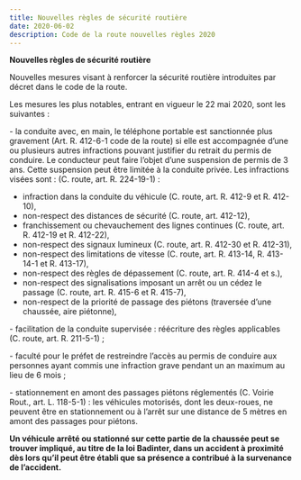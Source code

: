 ```yaml
---
title: Nouvelles règles de sécurité routière
date: 2020-06-02
description: Code de la route nouvelles règles 2020
---
```

**Nouvelles règles de sécurité routière**

Nouvelles mesures visant à renforcer la sécurité routière introduites par décret dans le code de la route.

Les mesures les plus notables, entrant en vigueur le 22 mai 2020, sont les suivantes :

\- la conduite avec, en main, le téléphone portable est sanctionnée plus gravement (Art. R. 412-6-1 code de la route) si elle est accompagnée d’une ou plusieurs autres infractions pouvant justifier du retrait du permis de conduire. Le conducteur peut faire l’objet d’une suspension de permis de 3 ans. Cette suspension peut être limitée à la conduite privée. Les infractions visées sont : (C. route, art. R. 224-19-1) :

- infraction dans la conduite du véhicule (C. route, art. R. 412-9 et R. 412-10),
- non-respect des distances de sécurité (C. route, art. 412-12),
- franchissement ou chevauchement des lignes continues (C. route, art. R. 412-19 et R. 412-22),
- non-respect des signaux lumineux (C. route, art. R. 412-30 et R. 412-31),
- non-respect des limitations de vitesse (C. route, art. R. 413-14, R. 413-14-1 et R. 413-17),
- non-respect des règles de dépassement (C. route, art. R. 414-4 et s.),
- non-respect des signalisations imposant un arrêt ou un cédez le passage (C. route, art. R. 415-6 et R. 415-7),
- non-respect de la priorité de passage des piétons (traversée d’une chaussée, aire piétonne),

\- facilitation de la conduite supervisée : réécriture des règles applicables (C. route, art. R. 211-5-1) ;

\- faculté pour le préfet de restreindre l’accès au permis de conduire aux personnes ayant commis une infraction grave pendant un an maximum au lieu de 6 mois ;

\- stationnement en amont des passages piétons réglementés (C. Voirie Rout., art. L. 118-5-1) : les véhicules motorisés, dont les deux-roues, ne peuvent être en stationnement ou à l’arrêt sur une distance de 5 mètres en amont des passages pour piétons.

**Un véhicule arrêté ou stationné sur cette partie de la chaussée peut se trouver impliqué, au titre de la loi Badinter, dans un accident à proximité dès lors qu’il peut être établi que sa présence a contribué à la survenance de l’accident.**

